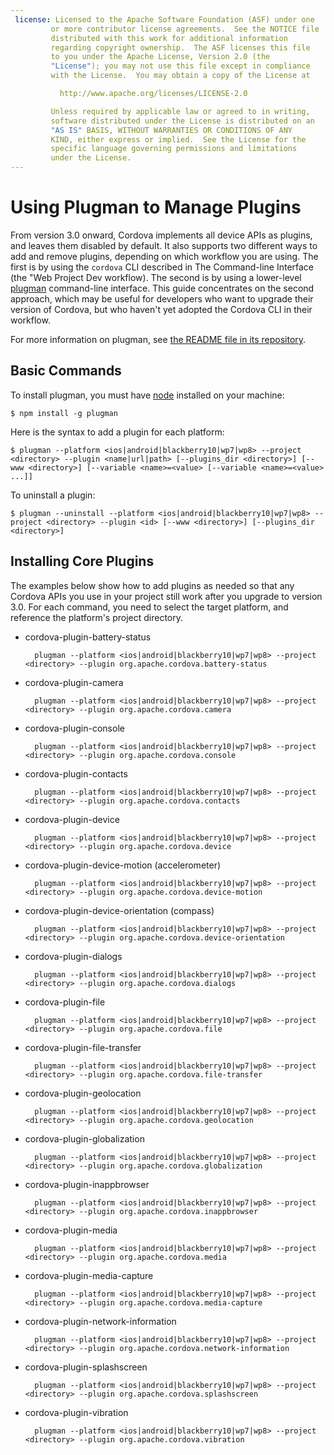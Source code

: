 ```yaml
---
 license: Licensed to the Apache Software Foundation (ASF) under one
         or more contributor license agreements.  See the NOTICE file
         distributed with this work for additional information
         regarding copyright ownership.  The ASF licenses this file
         to you under the Apache License, Version 2.0 (the
         "License"); you may not use this file except in compliance
         with the License.  You may obtain a copy of the License at

           http://www.apache.org/licenses/LICENSE-2.0

         Unless required by applicable law or agreed to in writing,
         software distributed under the License is distributed on an
         "AS IS" BASIS, WITHOUT WARRANTIES OR CONDITIONS OF ANY
         KIND, either express or implied.  See the License for the
         specific language governing permissions and limitations
         under the License.
---
```


# Using Plugman to Manage Plugins

From version 3.0 onward, Cordova implements all device APIs as
plugins, and leaves them disabled by default.  It also supports two
different ways to add and remove plugins, depending on which workflow
you are using. The first is by using the
`cordova` CLI described in The Command-line Interface (the "Web Project Dev workflow). The second is
by using a lower-level
[plugman](https://github.com/apache/cordova-plugman/)
command-line interface. This guide concentrates on the second
approach, which may be useful for developers who want to upgrade their
version of Cordova, but who haven't yet adopted the Cordova CLI in
their workflow.

For more information on plugman, see
[the README file in its repository](https://github.com/apache/cordova-plugman/blob/master/README.md).

## Basic Commands

To install plugman, you must have [node](http://nodejs.org/) installed
on your machine:

    $ npm install -g plugman
    
Here is the syntax to add a plugin for each platform:

    $ plugman --platform <ios|android|blackberry10|wp7|wp8> --project <directory> --plugin <name|url|path> [--plugins_dir <directory>] [--www <directory>] [--variable <name>=<value> [--variable <name>=<value> ...]]
        
To uninstall a plugin:

    $ plugman --uninstall --platform <ios|android|blackberry10|wp7|wp8> --project <directory> --plugin <id> [--www <directory>] [--plugins_dir <directory>]
        
## Installing Core Plugins

The examples below show how to add plugins as needed so that any
Cordova APIs you use in your project still work after you upgrade to
version 3.0.  For each command, you need to select the target
platform, and reference the platform's project directory.

* cordova-plugin-battery-status

        plugman --platform <ios|android|blackberry10|wp7|wp8> --project <directory> --plugin org.apache.cordova.battery-status

* cordova-plugin-camera

        plugman --platform <ios|android|blackberry10|wp7|wp8> --project <directory> --plugin org.apache.cordova.camera

* cordova-plugin-console

        plugman --platform <ios|android|blackberry10|wp7|wp8> --project <directory> --plugin org.apache.cordova.console

* cordova-plugin-contacts

        plugman --platform <ios|android|blackberry10|wp7|wp8> --project <directory> --plugin org.apache.cordova.contacts

* cordova-plugin-device

        plugman --platform <ios|android|blackberry10|wp7|wp8> --project <directory> --plugin org.apache.cordova.device

* cordova-plugin-device-motion (accelerometer)

        plugman --platform <ios|android|blackberry10|wp7|wp8> --project <directory> --plugin org.apache.cordova.device-motion

* cordova-plugin-device-orientation (compass)

        plugman --platform <ios|android|blackberry10|wp7|wp8> --project <directory> --plugin org.apache.cordova.device-orientation

* cordova-plugin-dialogs

        plugman --platform <ios|android|blackberry10|wp7|wp8> --project <directory> --plugin org.apache.cordova.dialogs

* cordova-plugin-file

        plugman --platform <ios|android|blackberry10|wp7|wp8> --project <directory> --plugin org.apache.cordova.file

* cordova-plugin-file-transfer

        plugman --platform <ios|android|blackberry10|wp7|wp8> --project <directory> --plugin org.apache.cordova.file-transfer

* cordova-plugin-geolocation

        plugman --platform <ios|android|blackberry10|wp7|wp8> --project <directory> --plugin org.apache.cordova.geolocation

* cordova-plugin-globalization

        plugman --platform <ios|android|blackberry10|wp7|wp8> --project <directory> --plugin org.apache.cordova.globalization

* cordova-plugin-inappbrowser

        plugman --platform <ios|android|blackberry10|wp7|wp8> --project <directory> --plugin org.apache.cordova.inappbrowser

* cordova-plugin-media

        plugman --platform <ios|android|blackberry10|wp7|wp8> --project <directory> --plugin org.apache.cordova.media

* cordova-plugin-media-capture

        plugman --platform <ios|android|blackberry10|wp7|wp8> --project <directory> --plugin org.apache.cordova.media-capture

* cordova-plugin-network-information

        plugman --platform <ios|android|blackberry10|wp7|wp8> --project <directory> --plugin org.apache.cordova.network-information

* cordova-plugin-splashscreen

        plugman --platform <ios|android|blackberry10|wp7|wp8> --project <directory> --plugin org.apache.cordova.splashscreen

* cordova-plugin-vibration

        plugman --platform <ios|android|blackberry10|wp7|wp8> --project <directory> --plugin org.apache.cordova.vibration
